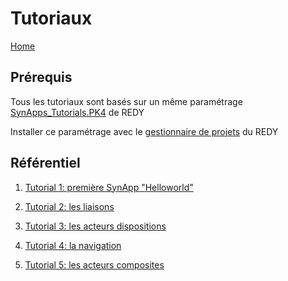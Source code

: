 # Tutoriaux

[Home](../sitemap.md)

## Prérequis

Tous les tutoriaux sont basés sur un même paramétrage [SynApps_Tutorials.PK4](config/SynApps_Tutorials.PK4) de REDY

Installer ce paramétrage avec le [gestionnaire de projets](../redy/installPK4.md) du REDY

## Référentiel

1. [Tutorial 1: première SynApp "Helloworld"](tuto01/index.md)

2. [Tutorial 2: les liaisons](tuto02/index.md)

3. [Tutorial 3: les acteurs dispositions](tuto03/index.md)

4. [Tutorial 4: la navigation](tuto04/index.md)

5. [Tutorial 5: les acteurs composites](tuto05/index.md)